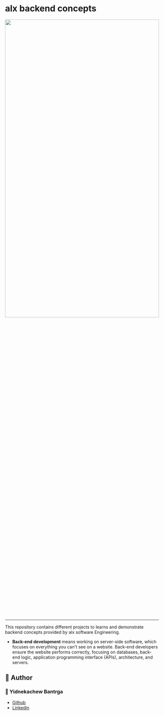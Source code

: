 # alx backend concepts
<img src="https://www.guru99.com/images/1/091318_0717_WhatisBacke1.png" width = "100%" height = "50%"/>

---


This repository contains different projects to learns and demonstrate backend concepts provided by alx software Engineering.
- **Back-end development** means working on server-side software, which focuses on everything you can't see on a website. Back-end developers ensure the website performs correctly, focusing on databases, back-end logic, application programming interface (APIs), architecture, and servers.
## :pencil: **Author**
### :man: Yidnekachew Bantrga
- [Github](https://github.com/Yidne21)
- [Linkedin](https://www.linkedin.com/in/yidnekachew-bantrga-801376234/)

